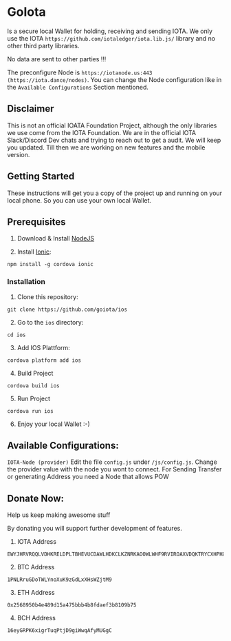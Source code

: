 # GoIota

Is a secure local Wallet for holding, receiving and sending IOTA. We only use the IOTA `https://github.com/iotaledger/iota.lib.js/` library and no other third party libraries.

No data are sent to other parties !!!

The preconfigure Node is `https://iotanode.us:443 (https://iota.dance/nodes)`. You can change the Node configuration like in the `Available Configurations` Section mentioned.  


## Disclaimer


This is not an official IOATA Foundation Project, although the only libraries we use come from the IOTA Foundation.
We are in the official IOTA Slack/Discord Dev chats and trying to reach out to get a audit. We will keep you updated. Till then we are working on new features and the mobile version.


## Getting Started

These instructions will get you a copy of the project up and running on your local phone. So you can use your own local Wallet.


## Prerequisites

1. Download & Install [NodeJS](https://nodejs.org/en/download/)

2. Install [Ionic](https://ionicframework.com/):

  ```
  npm install -g cordova ionic
  ```

### Installation

1. Clone this repository:

  ```
  git clone https://github.com/goiota/ios
  ```

2. Go to the `ios` directory:

  ```
  cd ios
  ```

3. Add IOS Plattform:

  ```
  cordova platform add ios
  ```

4. Build Project

  ```
  cordova build ios
  ```

5. Run Project

  ```
  cordova run ios
  ```

6. Enjoy your local Wallet :-)


## Available Configurations:

`IOTA-Node (provider)` Edit the file `config.js` under `/js/config.js`. Change the provider value with the node you wont to connect. For Sending Transfer or generating Address you need a Node that allows POW


## Donate Now:

Help us keep making awesome stuff

By donating you will support further development of features.

1. IOTA Address

```
EWYJHRVRQQLVDHKRELDPLTBHEVUCDAWLHDKCLKZNRKAOOWLWHF9RVIROAXVDQKTRYCXHPHXROKTYHXGKDYCVQITDGZ
```

2. BTC Address

```
1PNLRruGDoTWLYnoXuK9zGdLxXHsWZjtM9
```  

3. ETH Address

```
0x2568950b4e489d15a475bbb4b8fdaef3b8109b75
```  
4. BCH Address

```
16eyGRPK6xigrTuqPtjD9giWwqAfyMUGgC
```        
